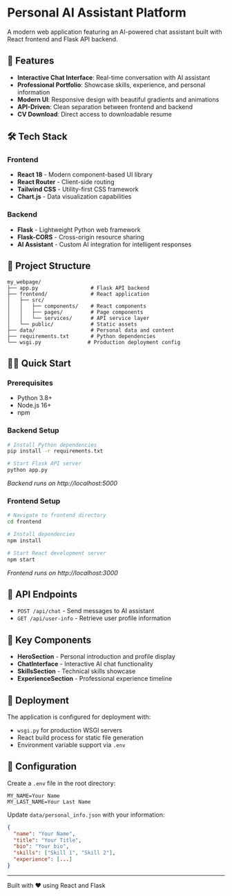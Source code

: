 # Personal AI Assistant Platform

A modern web application featuring an AI-powered chat assistant built with React frontend and Flask API backend.

## 🚀 Features

- **Interactive Chat Interface**: Real-time conversation with AI assistant
- **Professional Portfolio**: Showcase skills, experience, and personal information
- **Modern UI**: Responsive design with beautiful gradients and animations
- **API-Driven**: Clean separation between frontend and backend
- **CV Download**: Direct access to downloadable resume

## 🛠️ Tech Stack

### Frontend
- **React 18** - Modern component-based UI library
- **React Router** - Client-side routing
- **Tailwind CSS** - Utility-first CSS framework
- **Chart.js** - Data visualization capabilities

### Backend
- **Flask** - Lightweight Python web framework
- **Flask-CORS** - Cross-origin resource sharing
- **AI Assistant** - Custom AI integration for intelligent responses

## 📁 Project Structure

```
my_webpage/
├── app.py                 # Flask API backend
├── frontend/              # React application
│   ├── src/
│   │   ├── components/    # React components
│   │   ├── pages/         # Page components
│   │   └── services/      # API service layer
│   └── public/            # Static assets
├── data/                  # Personal data and content
├── requirements.txt       # Python dependencies
└── wsgi.py               # Production deployment config
```

## 🏃‍♂️ Quick Start

### Prerequisites
- Python 3.8+
- Node.js 16+
- npm

### Backend Setup
```bash
# Install Python dependencies
pip install -r requirements.txt

# Start Flask API server
python app.py
```
*Backend runs on http://localhost:5000*

### Frontend Setup
```bash
# Navigate to frontend directory
cd frontend

# Install dependencies
npm install

# Start React development server
npm start
```
*Frontend runs on http://localhost:3000*

## 🔗 API Endpoints

- `POST /api/chat` - Send messages to AI assistant
- `GET /api/user-info` - Retrieve user profile information

## 🌟 Key Components

- **HeroSection** - Personal introduction and profile display
- **ChatInterface** - Interactive AI chat functionality  
- **SkillsSection** - Technical skills showcase
- **ExperienceSection** - Professional experience timeline

## 🚀 Deployment

The application is configured for deployment with:
- `wsgi.py` for production WSGI servers
- React build process for static file generation
- Environment variable support via `.env`

## 📝 Configuration

Create a `.env` file in the root directory:
```
MY_NAME=Your Name
MY_LAST_NAME=Your Last Name
```

Update `data/personal_info.json` with your information:
```json
{
  "name": "Your Name",
  "title": "Your Title", 
  "bio": "Your bio",
  "skills": ["Skill 1", "Skill 2"],
  "experience": [...]
}
```

---

Built with ❤️ using React and Flask
